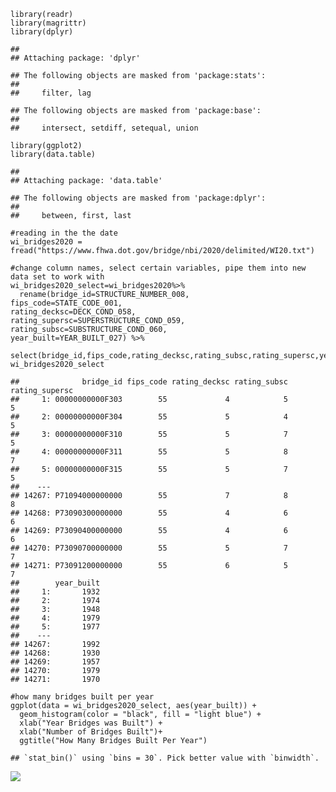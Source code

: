     library(readr)
    library(magrittr) 
    library(dplyr)

    ## 
    ## Attaching package: 'dplyr'

    ## The following objects are masked from 'package:stats':
    ## 
    ##     filter, lag

    ## The following objects are masked from 'package:base':
    ## 
    ##     intersect, setdiff, setequal, union

    library(ggplot2)
    library(data.table)

    ## 
    ## Attaching package: 'data.table'

    ## The following objects are masked from 'package:dplyr':
    ## 
    ##     between, first, last

    #reading in the the date
    wi_bridges2020 = fread("https://www.fhwa.dot.gov/bridge/nbi/2020/delimited/WI20.txt")

    #change column names, select certain variables, pipe them into new data set to work with 
    wi_bridges2020_select=wi_bridges2020%>% 
      rename(bridge_id=STRUCTURE_NUMBER_008,
    fips_code=STATE_CODE_001,
    rating_decksc=DECK_COND_058,
    rating_supersc=SUPERSTRUCTURE_COND_059,
    rating_subsc=SUBSTRUCTURE_COND_060,
    year_built=YEAR_BUILT_027) %>% 
      select(bridge_id,fips_code,rating_decksc,rating_subsc,rating_supersc,year_built) 
    wi_bridges2020_select

    ##              bridge_id fips_code rating_decksc rating_subsc rating_supersc
    ##     1: 00000000000F303        55             4            5              5
    ##     2: 00000000000F304        55             5            4              5
    ##     3: 00000000000F310        55             5            7              5
    ##     4: 00000000000F311        55             5            8              7
    ##     5: 00000000000F315        55             5            7              5
    ##    ---                                                                    
    ## 14267: P71094000000000        55             7            8              8
    ## 14268: P73090300000000        55             4            6              6
    ## 14269: P73090400000000        55             4            6              6
    ## 14270: P73090700000000        55             5            7              7
    ## 14271: P73091200000000        55             6            5              7
    ##        year_built
    ##     1:       1932
    ##     2:       1974
    ##     3:       1948
    ##     4:       1979
    ##     5:       1977
    ##    ---           
    ## 14267:       1992
    ## 14268:       1930
    ## 14269:       1957
    ## 14270:       1979
    ## 14271:       1970

    #how many bridges built per year
    ggplot(data = wi_bridges2020_select, aes(year_built)) +
      geom_histogram(color = "black", fill = "light blue") +
      xlab("Year Bridges was Built") +
      xlab("Number of Bridges Built")+
      ggtitle("How Many Bridges Built Per Year") 

    ## `stat_bin()` using `bins = 30`. Pick better value with `binwidth`.

![](bridges_files/figure-markdown_strict/unnamed-chunk-4-1.png)
